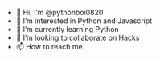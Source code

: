 - 👋 Hi, I’m @pythonboi0820
- 👀 I’m interested in Python and Javascript
- 🌱 I’m currently learning Python
- 💞️ I’m looking to collaborate on Hacks
- 📫 How to reach me

<!---
pythonboi0820/pythonboi0820 is a ✨ special ✨ repository because its `README.md` (this file) appears on your GitHub profile.
You can click the Preview link to take a look at your changes.
--->
